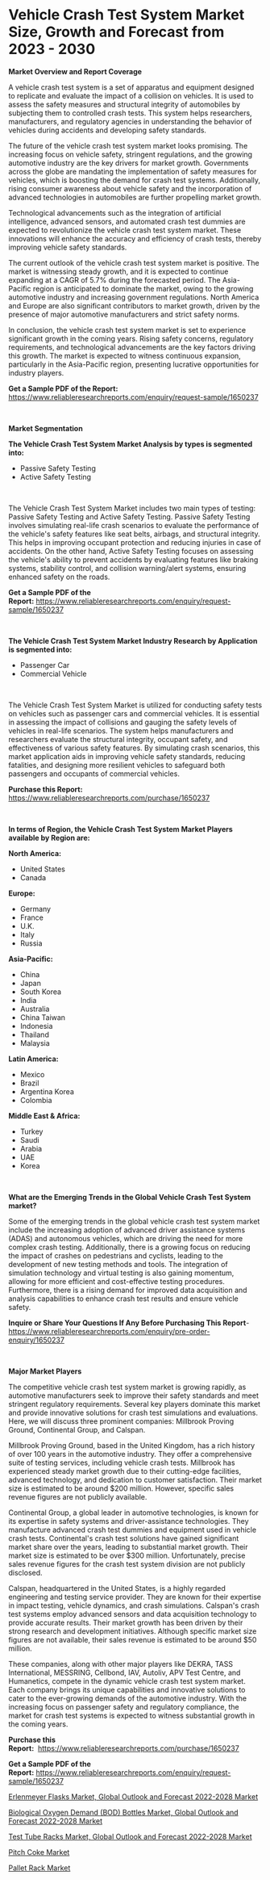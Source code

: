 <p><h1>Vehicle Crash Test System Market Size, Growth and Forecast from 2023 - 2030</h1></p><p><strong>Market Overview and Report Coverage</strong></p>
<p><p>A vehicle crash test system is a set of apparatus and equipment designed to replicate and evaluate the impact of a collision on vehicles. It is used to assess the safety measures and structural integrity of automobiles by subjecting them to controlled crash tests. This system helps researchers, manufacturers, and regulatory agencies in understanding the behavior of vehicles during accidents and developing safety standards.</p><p>The future of the vehicle crash test system market looks promising. The increasing focus on vehicle safety, stringent regulations, and the growing automotive industry are the key drivers for market growth. Governments across the globe are mandating the implementation of safety measures for vehicles, which is boosting the demand for crash test systems. Additionally, rising consumer awareness about vehicle safety and the incorporation of advanced technologies in automobiles are further propelling market growth.</p><p>Technological advancements such as the integration of artificial intelligence, advanced sensors, and automated crash test dummies are expected to revolutionize the vehicle crash test system market. These innovations will enhance the accuracy and efficiency of crash tests, thereby improving vehicle safety standards.</p><p>The current outlook of the vehicle crash test system market is positive. The market is witnessing steady growth, and it is expected to continue expanding at a CAGR of 5.7% during the forecasted period. The Asia-Pacific region is anticipated to dominate the market, owing to the growing automotive industry and increasing government regulations. North America and Europe are also significant contributors to market growth, driven by the presence of major automotive manufacturers and strict safety norms.</p><p>In conclusion, the vehicle crash test system market is set to experience significant growth in the coming years. Rising safety concerns, regulatory requirements, and technological advancements are the key factors driving this growth. The market is expected to witness continuous expansion, particularly in the Asia-Pacific region, presenting lucrative opportunities for industry players.</p></p>
<p><strong>Get a Sample PDF of the Report:</strong> <a href="https://www.reliableresearchreports.com/enquiry/request-sample/1650237">https://www.reliableresearchreports.com/enquiry/request-sample/1650237</a></p>
<p>&nbsp;</p>
<p><strong>Market Segmentation</strong></p>
<p><strong>The Vehicle Crash Test System Market Analysis by types is segmented into:</strong></p>
<p><ul><li>Passive Safety Testing</li><li>Active Safety Testing</li></ul></p>
<p>&nbsp;</p>
<p><p>The Vehicle Crash Test System Market includes two main types of testing: Passive Safety Testing and Active Safety Testing. Passive Safety Testing involves simulating real-life crash scenarios to evaluate the performance of the vehicle's safety features like seat belts, airbags, and structural integrity. This helps in improving occupant protection and reducing injuries in case of accidents. On the other hand, Active Safety Testing focuses on assessing the vehicle's ability to prevent accidents by evaluating features like braking systems, stability control, and collision warning/alert systems, ensuring enhanced safety on the roads.</p></p>
<p><strong>Get a Sample PDF of the Report:</strong>&nbsp;<a href="https://www.reliableresearchreports.com/enquiry/request-sample/1650237">https://www.reliableresearchreports.com/enquiry/request-sample/1650237</a></p>
<p>&nbsp;</p>
<p><strong>The Vehicle Crash Test System Market Industry Research by Application is segmented into:</strong></p>
<p><ul><li>Passenger Car</li><li>Commercial Vehicle</li></ul></p>
<p>&nbsp;</p>
<p><p>The Vehicle Crash Test System Market is utilized for conducting safety tests on vehicles such as passenger cars and commercial vehicles. It is essential in assessing the impact of collisions and gauging the safety levels of vehicles in real-life scenarios. The system helps manufacturers and researchers evaluate the structural integrity, occupant safety, and effectiveness of various safety features. By simulating crash scenarios, this market application aids in improving vehicle safety standards, reducing fatalities, and designing more resilient vehicles to safeguard both passengers and occupants of commercial vehicles.</p></p>
<p><strong>Purchase this Report:</strong>&nbsp; <a href="https://www.reliableresearchreports.com/purchase/1650237">https://www.reliableresearchreports.com/purchase/1650237</a></p>
<p>&nbsp;</p>
<p><strong>In terms of Region, the Vehicle Crash Test System Market Players available by Region are:</strong></p>
<p>
    <p> <strong> North America: </strong>
        <ul>
            <li>United States</li>
            <li>Canada</li>
        </ul>
        </p> 
    <p> <strong> Europe: </strong>
        <ul>
            <li>Germany</li>
            <li>France</li>
            <li>U.K.</li>
            <li>Italy</li>
            <li>Russia</li>
        </ul>
        </p> 
    <p> <strong> Asia-Pacific: </strong>
        <ul>
            <li>China</li>
            <li>Japan</li>
            <li>South Korea</li>
            <li>India</li>
            <li>Australia</li>
            <li>China Taiwan</li>
            <li>Indonesia</li>
            <li>Thailand</li>
            <li>Malaysia</li>
        </ul>
        </p> 
    <p> <strong> Latin America: </strong>
        <ul>
            <li>Mexico</li>
            <li>Brazil</li>
            <li>Argentina Korea</li>
            <li>Colombia</li>
        </ul>
        </p> 
    <p> <strong> Middle East & Africa: </strong>
        <ul>
            <li>Turkey</li>
            <li>Saudi</li>
            <li>Arabia</li>
            <li>UAE</li>
            <li>Korea</li>
        </ul>
    </p>
    </p>
<p>&nbsp;</p>
<p><strong>What are the Emerging Trends in the Global Vehicle Crash Test System market?</strong></p>
<p><p>Some of the emerging trends in the global vehicle crash test system market include the increasing adoption of advanced driver assistance systems (ADAS) and autonomous vehicles, which are driving the need for more complex crash testing. Additionally, there is a growing focus on reducing the impact of crashes on pedestrians and cyclists, leading to the development of new testing methods and tools. The integration of simulation technology and virtual testing is also gaining momentum, allowing for more efficient and cost-effective testing procedures. Furthermore, there is a rising demand for improved data acquisition and analysis capabilities to enhance crash test results and ensure vehicle safety.</p></p>
<p><strong>Inquire or Share Your Questions If Any Before Purchasing This Report</strong>- <a href="https://www.reliableresearchreports.com/enquiry/pre-order-enquiry/1650237">https://www.reliableresearchreports.com/enquiry/pre-order-enquiry/1650237</a></p>
<p>&nbsp;</p>
<p><strong>Major Market Players</strong></p>
<p><p>The competitive vehicle crash test system market is growing rapidly, as automotive manufacturers seek to improve their safety standards and meet stringent regulatory requirements. Several key players dominate this market and provide innovative solutions for crash test simulations and evaluations. Here, we will discuss three prominent companies: Millbrook Proving Ground, Continental Group, and Calspan.</p><p>Millbrook Proving Ground, based in the United Kingdom, has a rich history of over 100 years in the automotive industry. They offer a comprehensive suite of testing services, including vehicle crash tests. Millbrook has experienced steady market growth due to their cutting-edge facilities, advanced technology, and dedication to customer satisfaction. Their market size is estimated to be around $200 million. However, specific sales revenue figures are not publicly available.</p><p>Continental Group, a global leader in automotive technologies, is known for its expertise in safety systems and driver-assistance technologies. They manufacture advanced crash test dummies and equipment used in vehicle crash tests. Continental's crash test solutions have gained significant market share over the years, leading to substantial market growth. Their market size is estimated to be over $300 million. Unfortunately, precise sales revenue figures for the crash test system division are not publicly disclosed.</p><p>Calspan, headquartered in the United States, is a highly regarded engineering and testing service provider. They are known for their expertise in impact testing, vehicle dynamics, and crash simulations. Calspan's crash test systems employ advanced sensors and data acquisition technology to provide accurate results. Their market growth has been driven by their strong research and development initiatives. Although specific market size figures are not available, their sales revenue is estimated to be around $50 million.</p><p>These companies, along with other major players like DEKRA, TASS International, MESSRING, Cellbond, IAV, Autoliv, APV Test Centre, and Humanetics, compete in the dynamic vehicle crash test system market. Each company brings its unique capabilities and innovative solutions to cater to the ever-growing demands of the automotive industry. With the increasing focus on passenger safety and regulatory compliance, the market for crash test systems is expected to witness substantial growth in the coming years.</p></p>
<p><strong>Purchase this Report:</strong>&nbsp;&nbsp;<a href="https://www.reliableresearchreports.com/purchase/1650237">https://www.reliableresearchreports.com/purchase/1650237</a></p>
<p></p>
<p><strong>Get a Sample PDF of the Report:</strong>&nbsp;<a href="https://www.reliableresearchreports.com/enquiry/request-sample/1650237">https://www.reliableresearchreports.com/enquiry/request-sample/1650237</a></p>
<p><p><a href="https://www.linkedin.com/pulse/erlenmeyer-flasks-market-global-outlook-forecast-2022-2028/">Erlenmeyer Flasks Market, Global Outlook and Forecast 2022-2028 Market</a></p><p><a href="https://www.linkedin.com/pulse/biological-oxygen-demand-bod-bottles-market-global-outlook/">Biological Oxygen Demand (BOD) Bottles Market, Global Outlook and Forecast 2022-2028 Market</a></p><p><a href="https://www.linkedin.com/pulse/decoding-test-tube-racks-market-global-outlook-forecast/">Test Tube Racks Market, Global Outlook and Forecast 2022-2028 Market</a></p><p><a href="https://medium.com/@darianswift1922/pitch-coke-market-size-growth-forecast-2023-2030-4ce87ff8359e">Pitch Coke Market</a></p><p><a href="https://medium.com/@mikeflatley6362/pallet-rack-market-size-growth-forecast-2023-2030-aa1e7cb5cf31">Pallet Rack Market</a></p></p>